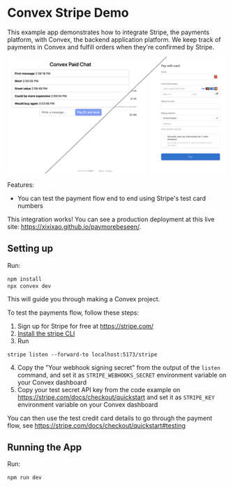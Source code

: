 # Convex Stripe Demo

This example app demonstrates how to integrate Stripe, the payments platform, with Convex, the backend application platform. We keep track of payments in Convex and fulfill orders when they're confirmed by Stripe.

![Screenshot of the app and Stripe's UI](./screenshot.png)

Features:

- You can test the payment flow end to end using Stripe's test card numbers

This integration works! You can see a production deployment at this live site: https://xixixao.github.io/paymorebeseen/.

## Setting up

Run:

```
npm install
npx convex dev
```

This will guide you through making a Convex project.

To test the payments flow, follow these steps:

1. Sign up for Stripe for free at https://stripe.com/
2. [Install the stripe CLI](https://stripe.com/docs/stripe-cli)
3. Run

```
stripe listen --forward-to localhost:5173/stripe
```

4. Copy the "Your webhook signing secret" from the output of the `listen` command, and set it as `STRIPE_WEBHOOKS_SECRET` environment variable on your Convex dashboard
5. Copy your test secret API key from the code example on https://stripe.com/docs/checkout/quickstart and set it as `STRIPE_KEY` environment variable on your Convex dashboard

You can then use the test credit card details to go through the payment flow, see https://stripe.com/docs/checkout/quickstart#testing

## Running the App

Run:

```
npm run dev
```
